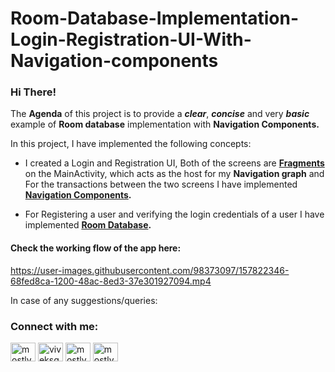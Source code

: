 # Room-Database-Implementation-Login-Registration-UI-With-Navigation-components

<H3> Hi There! </H3>

<p> The <b>Agenda</b> of this project is to provide a <i><b>clear</b></i>, <i><b>concise</b></i> and very <i><b>basic</b></i> example of <b>Room database</b> implementation with 
  <b>Navigation Components.</b></p>
<P> In this project, I have implemented the following concepts: </P>
<ul>
  <li> <p>I created a Login and Registration UI, Both of the screens are <b> <a href="https://developer.android.com/guide/fragments/create">Fragments</a></b> on the MainActivity,
    which acts as the host for my <b>Navigation graph</b> and For the transactions between the two screens I have implemented <b><a href="https://developer.android.com/guide/navigation/navigation-getting-started"> Navigation Components</a>.</b>
  </p></li>
  <li>
    <p>
      For Registering a user and verifying the login credentials of a user I have implemented <b> <a href="https://developer.android.com/training/data-storage/room">Room Database</a>.</b></p></li>
</ul>

<h4> Check the working flow of the app here:</h4>



https://user-images.githubusercontent.com/98373097/157822346-68fed8ca-1200-48ac-8ed3-37e301927094.mp4






In case of any suggestions/queries:
<h3 align="left">Connect with me:</h3>
<p align="left">
<a href="https://twitter.com/mostlyprogramin" target="blank"><img align="center" src="https://raw.githubusercontent.com/rahuldkjain/github-profile-readme-generator/master/src/images/icons/Social/twitter.svg" alt="mostlyprogramin" height="30" width="40" /></a>
<a href="https://linkedin.com/in/viveksgarg" target="blank"><img align="center" src="https://raw.githubusercontent.com/rahuldkjain/github-profile-readme-generator/master/src/images/icons/Social/linked-in-alt.svg" alt="viveksgarg" height="30" width="40" /></a>
<a href="https://instagram.com/mostlyprograming" target="blank"><img align="center" src="https://raw.githubusercontent.com/rahuldkjain/github-profile-readme-generator/master/src/images/icons/Social/instagram.svg" alt="mostlyprograming" height="30" width="40" /></a>
<a href="https://www.youtube.com/c/mostlyprograming" target="blank"><img align="center" src="https://raw.githubusercontent.com/rahuldkjain/github-profile-readme-generator/master/src/images/icons/Social/youtube.svg" alt="mostlyprograming" height="30" width="40" /></a>
</p>
